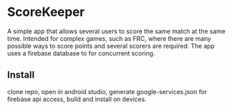 # ScoreKeeper

A simple app that allows several users to score the same match at the same time. Intended for complex games, such as FRC, where there are many possible ways to score points and several scorers are required. The app uses a firebase database to for concurrent scoring.

## Install
clone repo, open in android studio, generate google-services.json for firebase api access, build and install on devices.

